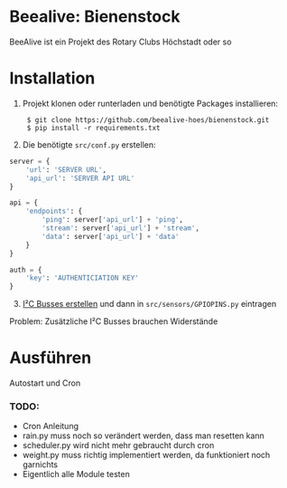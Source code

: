 # Beealive: Bienenstock

BeeAlive ist ein Projekt des Rotary Clubs Höchstadt oder so

# Installation
1. Projekt klonen oder runterladen und benötigte Packages installieren:

        $ git clone https://github.com/beealive-hoes/bienenstock.git
        $ pip install -r requirements.txt

2. Die benötigte `src/conf.py` erstellen:
```python
server = {
    'url': 'SERVER URL',
    'api_url': 'SERVER API URL'
}

api = {
    'endpoints': {
        'ping': server['api_url'] + 'ping',
        'stream': server['api_url'] + 'stream',
        'data': server['api_url'] + 'data'
    }
}

auth = {
    'key': 'AUTHENTICIATION KEY'
}
```

3. [I²C Busses erstellen](https://www.instructables.com/id/Raspberry-PI-Multiple-I2c-Devices/) und dann in `src/sensors/GPIOPINS.py` eintragen

Problem: Zusätzliche I²C Busses brauchen Widerstände

# Ausführen
Autostart und Cron

### TODO:
- Cron Anleitung
- rain.py muss noch so verändert werden, dass man resetten kann
- scheduler.py wird nicht mehr gebraucht durch cron
- weight.py muss richtig implementiert werden, da funktioniert noch garnichts
- Eigentlich alle Module testen